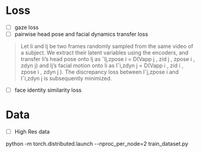 
# Loss
- [ ] gaze loss
- [ ] pairwise head pose and facial dynamics transfer loss
>  Let Ii and Ij be two frames randomly sampled from the same video of a subject. We extract their latent  variables using the encoders, and transfer Ii’s head pose onto Ij as ˆIj,zpose i = D(Vapp j , zid j , zpose i , zdyn j) and Ij’s facial motion onto Ii as Iˆi,zdyn j = D(Vapp i , zid i , zpose i , zdyn j ). The discrepancy loss between Iˆj,zpose i and Iˆi,zdyn j is subsequently minimized.
- [ ] face identity similarity loss

# Data

- [ ] High Res data


python -m torch.distributed.launch --nproc_per_node=2 train_dataset.py
